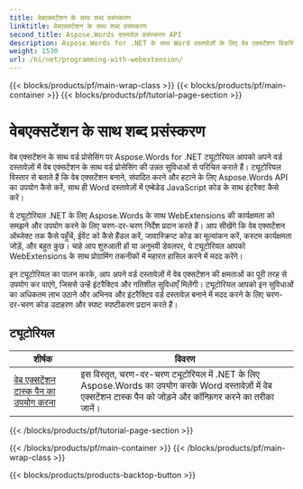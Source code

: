 ```yaml
---
title: वेबएक्सटेंशन के साथ शब्द प्रसंस्करण
linktitle: वेबएक्सटेंशन के साथ शब्द प्रसंस्करण
second_title: Aspose.Words दस्तावेज़ प्रसंस्करण API
description: Aspose.Words for .NET के साथ Word दस्तावेज़ों के लिए वेब एक्सटेंशन विकसित करना सीखें। वेब एक्सटेंशन बनाना, संशोधित करना और उन्हें अनुकूलित करना सीखें, उन्हें अपने Word दस्तावेज़ों में एकीकृत करें।
weight: 1530
url: /hi/net/programming-with-webextension/
---
```


{{< blocks/products/pf/main-wrap-class >}}
{{< blocks/products/pf/main-container >}}
{{< blocks/products/pf/tutorial-page-section >}}

# वेबएक्सटेंशन के साथ शब्द प्रसंस्करण

वेब एक्सटेंशन के साथ वर्ड प्रोसेसिंग पर Aspose.Words for .NET ट्यूटोरियल आपको अपने वर्ड दस्तावेज़ों में वेब एक्सटेंशन के साथ वर्ड प्रोसेसिंग की उन्नत सुविधाओं से परिचित कराते हैं। ट्यूटोरियल विस्तार से बताते हैं कि वेब एक्सटेंशन बनाने, संपादित करने और हटाने के लिए Aspose.Words API का उपयोग कैसे करें, साथ ही Word दस्तावेज़ों में एम्बेडेड JavaScript कोड के साथ इंटरैक्ट कैसे करें।

ये ट्यूटोरियल .NET के लिए Aspose.Words के साथ WebExtensions की कार्यक्षमता को समझने और उपयोग करने के लिए चरण-दर-चरण निर्देश प्रदान करते हैं। आप सीखेंगे कि वेब एक्सटेंशन ऑब्जेक्ट तक कैसे पहुँचें, ईवेंट को कैसे हैंडल करें, जावास्क्रिप्ट कोड का मूल्यांकन करें, कस्टम कार्यक्षमता जोड़ें, और बहुत कुछ। चाहे आप शुरुआती हों या अनुभवी डेवलपर, ये ट्यूटोरियल आपको WebExtensions के साथ प्रोग्रामिंग तकनीकों में महारत हासिल करने में मदद करेंगे।

इन ट्यूटोरियल का पालन करके, आप अपने वर्ड दस्तावेज़ों में वेब एक्सटेंशन की क्षमताओं का पूरी तरह से उपयोग कर पाएंगे, जिससे उन्हें इंटरैक्टिव और गतिशील सुविधाएँ मिलेंगी। ट्यूटोरियल आपको इन सुविधाओं का अधिकतम लाभ उठाने और अभिनव और इंटरैक्टिव वर्ड दस्तावेज़ बनाने में मदद करने के लिए चरण-दर-चरण कोड उदाहरण और स्पष्ट स्पष्टीकरण प्रदान करते हैं।

## ट्यूटोरियल
| शीर्षक | विवरण |
| --- | --- |
| [वेब एक्सटेंशन टास्क पैन का उपयोग करना](./using-web-extension-task-panes/) | इस विस्तृत, चरण-दर-चरण ट्यूटोरियल में .NET के लिए Aspose.Words का उपयोग करके Word दस्तावेज़ों में वेब एक्सटेंशन टास्क पैन को जोड़ने और कॉन्फ़िगर करने का तरीका जानें। |
{{< /blocks/products/pf/tutorial-page-section >}}

{{< /blocks/products/pf/main-container >}}
{{< /blocks/products/pf/main-wrap-class >}}

{{< blocks/products/products-backtop-button >}}

